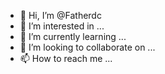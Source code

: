 - 👋 Hi, I’m @Fatherdc
- 👀 I’m interested in ...
- 🌱 I’m currently learning ...
- 💞️ I’m looking to collaborate on ...
- 📫 How to reach me ...

<!---
Fatherdc/Fatherdc is a ✨ special ✨ repository because its `README.md` (this file) appears on your GitHub profile.
You can click the Preview link to take a look at your changes.
--->
